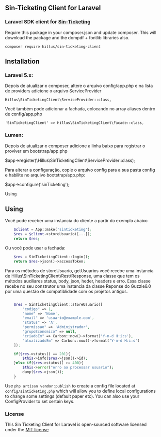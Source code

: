 ## Sin-Ticketing Client for Laravel

### Laravel SDK client for [Sin-Ticketing](https://sinticketing.sinsolution.com.br)

Require this package in your composer.json and update composer. This will download the package and the dompdf + fontlib libraries also.

    composer require hillus/sin-ticketing-client

## Installation

### Laravel 5.x:

Depois de atualizar o composer, altere o arquivo config/app.php e na lista de providers adicione o arquivo ServiceProvider 

    Hillus\SinTicketingClient\ServiceProvider::class,

Você também pode adicionar a fachada, colocando no array aliases dentro de config/app.php

    'SinTicketingClient' => Hillus\SinTicketingClient\Facade::class,


### Lumen:

Depois de atualizar o composer adicione a linha baixo para registrar o proviver em bootstrap/app.php

$app->register(\Hillus\SinTicketingClient\ServiceProvider::class);

Para alterar a configuração, copie o arquivo config para a sua pasta config e habilite no arquivo bootstrap/app.php:

$app->configure('sinTicketing');

Using
## Using

Você pode receber uma instancia do cliente a partir do exemplo abaixo
```php
    $client = App::make('sinticketing');
    $res = $client->storeUsuario([...]);
    return $res;
```
    

Ou você pode usar a fachada:

```php
    $res = SinTicketingClient::login();
    return $res->json()->accessToken;
```

Para os métodos de  storeUsuario, getUsuarios você recebe uma instancia de  Hillus\SinTicketingClient\Rest\Response, uma classe que tem os métodos auxiliares status, body, json, heder, headers e erro. Essa classe recebe no seu construtor uma instancia da classe Reponse do Guzzle6.0 por uma questão de compatiblidade com os projetos antigos.

```php

    $res = SinTicketingClient::storeUsuario([
        "codigo" => 1,
        "nome" => 'Nome',
        "email" => 'usuario@example.com',
        "status" => 'A',
        "permissao" => 'Administrador',
        "grupoEconomico" => null,
        "criadoEm" => Carbon::now()->format('Y-m-d H:i:s'),
        "atualizadoEm" => Carbon::now()->format('Y-m-d H:i:s')      
    ]);

    if($res->status() == 201){
        $this->info($res->json()->id);
    }else if($res->status() >= 400){
        $this->error("erro ao processar usuario");
        dump($res->json());
    }
```


Use `php artisan vendor:publish` to create a config file located at `config/sinticketing.php` which will allow you to define local configurations to change some settings (default paper etc).
You can also use your ConfigProvider to set certain keys.
    
### License

This Sin Ticketing Client for Laravel is open-sourced software licensed under the [MIT license](http://opensource.org/licenses/MIT)
